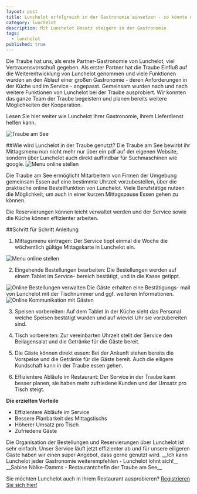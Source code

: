 ```yaml
---
layout: post
title: Lunchelot erfolgreich in der Gastronomie einsetzen - so könnte es auch bei Ihnen funktionieren
category: lunchelot
description: Mit Lunchelot Umsatz steigern in der Gastronomie
tags:
  - lunchelot
published: true
---
```


Die Traube hat uns, als erste Partner-Gastronomie von Lunchelot, viel Vertrauensvorschuß gegeben. Als erster Partner hat die Traube Einfluß auf die Weiterentwicklung von Lunchelot genommen und viele Funktionen wurden an den Ablauf einer großen Gastronomie - deren Anforderungen in der Küche und im Service - angepasst. Gemeinsam wurden nach und nach weitere Funktionen von Lunchelot bei der Traube ausprobiert. Wir konnten das ganze Team der Traube begeistern und planen bereits weitere Möglichkeiten der Kooperation. 

Lesen Sie hier weiter wie Lunchelot Ihrer Gastronomie, ihrem Lieferdienst helfen kann.

<img src="{{site.baseurl}}assets/logo-traube.jpg" alt="Traube am See" />

<!-- more -->


##Wie wird Lunchelot in der Traube genutzt?
Die Traube am See bewirbt ihr Mittagsmenu nun nicht mehr nur über ein pdf auf der eigenen Website, sondern über Lunchelot auch direkt auffindbar für Suchmaschinen wie google. 
<img src="{{site.baseurl}}assets/traube_erfolg/menu.png" alt="Menu online stellen" />

Die Traube am See ermöglicht Mitarbeitern von Firmen der Umgebung gemeinsam Essen auf eine bestimmte Uhrzeit vorzubestellen, über die praktische online Bestellfunktion von Lunchelot. Viele Berufstätige nutzen die Möglichkeit, um auch in einer kurzen Mittagspause Essen gehen zu können. 

Die Reservierungen können leicht verwaltet werden und der Service sowie die Küche können effizienter arbeiten.


##Schritt für Schritt Anleitung

1. Mittagsmenu eintragen: Der Service tippt einmal die Woche die wöchentlich gültige Mittagskarte in Lunchelot ein. 
<img src="{{site.baseurl}}assets/traube_erfolg/menu-verwalten.png" alt="Menu online stellen" />

2. Eingehende Bestellungen bearbeiten: Die Bestellungen werden auf einem Tablet im Service- bereich bestätigt, und in die Kasse getippt.  
<img src="{{site.baseurl}}assets/traube_erfolg/regverwaltung.png" alt="Online Bestellungen verwalten" />  
Die Gäste erhalten eine Bestätigungs- mail von Lunchelot mit der Tischnummer und ggf. weiteren Informationen.  
<img src="{{site.baseurl}}assets/traube_erfolg/reservierung.png" alt="Online Kommunikation mit Gästen" />

3. Speisen vorbereiten: Auf dem Tablet in der Küche sieht das Personal welche Speisen bestätigt wurden und auf wieviel Uhr sie vorzubereiten sind.

4. Tisch vorbereiten: Zur vereinbarten Uhrzeit stellt der Service den Beilagensalat und die Getränke für die Gäste bereit.

5. Die Gäste können direkt essen: Bei der Ankunft stehen bereits die Vorspeise und die Getränke für die Gäste bereit. Auch die eiligere Kundschaft kann in der Traube essen gehen.

6. Effizientere Abläufe im Restaurant: Der Service in der Traube kann besser planen, sie haben mehr zufriedene Kunden und der Umsatz pro Tisch steigt.


__Die erzielten Vorteile__
* Effizientere Abläufe im Service
* Bessere Planbarkeit des Mittagstischs
* Höherer Umsatz pro Tisch
* Zufriedene Gäste


<p class="message">
 Die Organisation der Bestellungen und Reservierungen über Lunchelot ist sehr einfach. Unser Service läuft jetzt effizienter ab und für unsere eiligeren Gäste haben wir einen super Angebot, dass gerne genutzt wird. __Ich kann Lunchelot jeder Gastronomie weiterempfehlen - Lunchelot lohnt sich!__
__Sabine Nölke-Damms - Restaurantchefin der Traube am See__
</p>


Sie möchten Lunchelot auch in Ihrem Restaurant ausprobieren?
<a href="https://lunchelot.de/signup">Registrieren Sie sich hier!</a>
